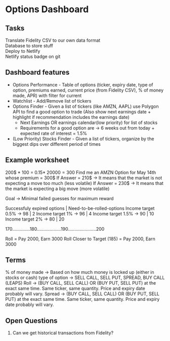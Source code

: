 # Options Dashboard
## Tasks
Translate Fidelity CSV to our own data format  
Database to store stuff  
Deploy to Netlify  
Netlify status badge on git  

## Dashboard features
- Options Performance - Table of options (ticker, expiry date, type of option, premiums earned, current price (from Fidelity CSV), % of money made, APR) with filter for current
- Watchlist - Add/Remove list of tickers
- Options Finder - Given a list of tickers (like AMZN, AAPL) use Polygon API to find a good option to trade (Also show next earnings date + highlight if recommendation includes the earnings date)
    - Next Earnings OR earnings calendar(low priority) for list of stocks
    - Requirements for a good option are -> 6 weeks out from today + expected rate of interest = 1.5%
- (Low Priority) Stocks Finder - Given a list of tickers, organize by the biggest dips over different period of times

## Example worksheet
200$ * 100 = 0.15* $20000 = 300$
Find me an AMZN Option for May 14th whose premium = 300$
If Answer = 210$ -> It means that the market is not expecting a move too much (less volatile)
If Answer = 230$ -> It means that the market is expecting a big move (more volatile)

Goal -> Minimal failed guesses for maximum reward

Successfuly expired options | Need-to-be-rolled-options
Income target 0.5% -> 98 | 2
Income target 1% -> 96 | 4
Income target 1.5% -> 90 | 10
Income target 2% -> 80 | 20


170..............180...................190......................200

Roll = Pay 2000, Earn 3000
Roll Closer to Target (185) = Pay 2000, Earn 3000


## Terms
% of money made -> Based on how much money is locked up (either in stocks or cash)
type of option -> SELL CALL, SELL PUT, SPREAD, BUY CALL (LEAPS)
Roll -> (BUY CALL, SELL CALL) OR (BUY PUT, SELL PUT) at the exact same time. Same ticker, same quantity. Price and expiry date probably will vary.
Spread -> (BUY CALL, SELL CALL) OR (BUY PUT, SELL PUT) at the exact same time. Same ticker, same quantity. Price and expiry date probably will vary.

## Open Questions
1. Can we get historical transactions from Fidelity?
